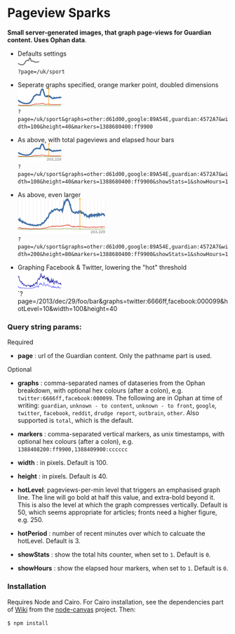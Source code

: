 Pageview Sparks
===============

__Small server-generated images, that graph page-views for Guardian content. Uses Ophan data__. 

* Defaults settings  
![](./example/example00.png)  
`?page=/uk/sport`

* Seperate graphs specified, orange marker point, doubled dimensions
![](./example/example01.png)  
`?page=/uk/sport&graphs=other:d61d00,google:89A54E,guardian:4572A7&width=100&height=40&markers=1388680400:ff9900`

* As above, with total pageviews and elapsed hour bars  
![](./example/example02.png)  
`?page=/uk/sport&graphs=other:d61d00,google:89A54E,guardian:4572A7&width=100&height=40&markers=1388680400:ff9900&showStats=1&showHours=1`

* As above, even larger  
![](./example/example03.png)  
`?page=/uk/sport&graphs=other:d61d00,google:89A54E,guardian:4572A7&width=200&height=80&markers=1388680400:ff9900&showStats=1&showHours=1`

* Graphing Facebook & Twitter, lowering the "hot" threshold  
![](./example/example04.png)  
`?page=/2013/dec/29/foo/bar&graphs=twitter:6666ff,facebook:000099&hotLevel=10&width=100&height=40


### Query string params:

Required

* __page__ : url of the Guardian content. Only the pathname part is used.

Optional

* __graphs__ : comma-separated names of dataseries from the Ophan breakdown, with optional hex colours (after a colon), e.g. `twitter:6666ff,facebook:000099`. The following are in Ophan at time of writing: `guardian`, `unknown - to content`, `unknown - to front`, `google`, `twitter`, `facebook`, `reddit`, `drudge report`, `outbrain`, `other`. Also supported is `total`, which is the default.

* __markers__ : comma-separated vertical markers, as unix timestamps, with optional hex colours (after a colon), e.g. `1388408200:ff9900,1388409900:cccccc`

* __width__ : in pixels. Default is 100.

* __height__ : in pixels. Default is 40.

* __hotLevel__:  pageviews-per-min level that triggers an emphasised graph line. The line will go bold at half this value, and extra-bold beyond it. This is also the level at which the graph compresses vertically. Default is 50, which seems appropriate for articles; fronts need a higher figure, e.g. 250.

* __hotPeriod__ : number of recent minutes over which to calcuate the hotLevel. Default is 3.

* __showStats__ : show the total hits counter, when set to `1`. Default is `0`.

* __showHours__ :  show the elapsed hour markers, when set to `1`. Default is `0`.


### Installation

Requires Node and Cairo. For Cairo installation, see the dependencies part of [Wiki](https://github.com/LearnBoost/node-canvas/wiki/_pages) from the [node-canvas](https://github.com/LearnBoost/node-canvas) project. Then:

```
$ npm install
```
